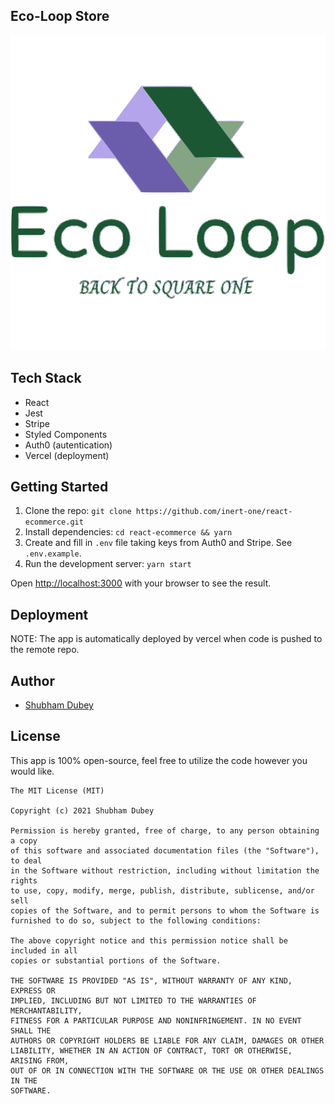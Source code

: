 ## Eco-Loop Store

![image](./src/assets/logo.svg)

## Tech Stack

- React
- Jest
- Stripe
- Styled Components
- Auth0 (autentication)
- Vercel (deployment)

## Getting Started

1. Clone the repo: `git clone https://github.com/inert-one/react-ecommerce.git`
2. Install dependencies: `cd react-ecommerce && yarn`
3. Create and fill in `.env` file taking keys from Auth0 and Stripe. See `.env.example`. 
4. Run the development server: `yarn start`

Open [http://localhost:3000](http://localhost:3000) with your browser to see the result.

## Deployment

NOTE: The app is automatically deployed by vercel when code is pushed to the remote repo.

## Author 

- [Shubham Dubey](https://www.shubhamdubey.tech/)

## License

This app is 100% open-source, feel free to utilize the code however you would like.

```
The MIT License (MIT)

Copyright (c) 2021 Shubham Dubey

Permission is hereby granted, free of charge, to any person obtaining a copy
of this software and associated documentation files (the "Software"), to deal
in the Software without restriction, including without limitation the rights
to use, copy, modify, merge, publish, distribute, sublicense, and/or sell
copies of the Software, and to permit persons to whom the Software is
furnished to do so, subject to the following conditions:

The above copyright notice and this permission notice shall be included in all
copies or substantial portions of the Software.

THE SOFTWARE IS PROVIDED "AS IS", WITHOUT WARRANTY OF ANY KIND, EXPRESS OR
IMPLIED, INCLUDING BUT NOT LIMITED TO THE WARRANTIES OF MERCHANTABILITY,
FITNESS FOR A PARTICULAR PURPOSE AND NONINFRINGEMENT. IN NO EVENT SHALL THE
AUTHORS OR COPYRIGHT HOLDERS BE LIABLE FOR ANY CLAIM, DAMAGES OR OTHER
LIABILITY, WHETHER IN AN ACTION OF CONTRACT, TORT OR OTHERWISE, ARISING FROM,
OUT OF OR IN CONNECTION WITH THE SOFTWARE OR THE USE OR OTHER DEALINGS IN THE
SOFTWARE.
```
